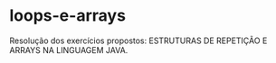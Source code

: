 # loops-e-arrays
Resolução dos exercícios propostos: ESTRUTURAS DE REPETIÇÃO E ARRAYS NA LINGUAGEM JAVA.
